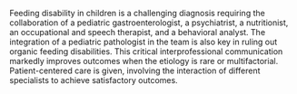 Feeding disability in children is a challenging diagnosis requiring the collaboration of a pediatric gastroenterologist, a psychiatrist, a nutritionist, an occupational and speech therapist, and a behavioral analyst. The integration of a pediatric pathologist in the team is also key in ruling out organic feeding disabilities. This critical interprofessional communication markedly improves outcomes when the etiology is rare or multifactorial. Patient-centered care is given, involving the interaction of different specialists to achieve satisfactory outcomes.